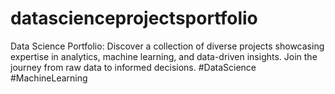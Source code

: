 # datascienceprojectsportfolio
Data Science Portfolio: Discover a collection of diverse projects showcasing expertise in analytics, machine learning, and data-driven insights. Join the journey from raw data to informed decisions. #DataScience #MachineLearning

